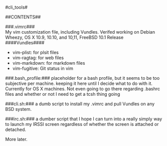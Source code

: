 #cli_tools#

##CONTENTS##  

###.vimrc###  
My vim customization file, including Vundles. Verifed working on Debian Wheezy, OS X 10.9, 10.10, and 10,11, FreeBSD 10.1 Release
####Vundles####
* vim-plist: for plsit files
* vim-ragtag: for web files
* vim-markdown: for markdown files
* vim-fugitive: Git status in vim

###.bash_profile:### placeholder for a bash profile, but it seems to be too subjective per machine. 
keeping it here until I decide what to do with it. Currently for OS X machines. Not even going to go there regarding .bashrc files and whether or not I need to get a tcsh thing going 

###cli.sh:### a dumb script to install my .vimrc and pull Vundles on any BSD system.

###irc.sh:### a dumber script that I hope I can turn into a really simply way to launch my IRSSI screen regardless of whether the screen is attached or detached.

More later.
